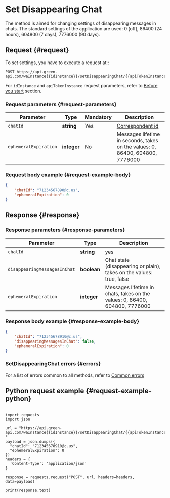 # Set Disappearing Chat

The method is aimed for changing settings of disappearing messages in chats. The standard settings of the application are used: 0 (off), 86400 (24 hours), 604800 (7 days), 7776000 (90 days).

## Request {#request}

To set settings, you have to execute a request at::
```
POST https://api.green-api.com/waInstance{{idInstance}}/setDisappearingChat/{{apiTokenInstance}}
```

For `idInstance` and `apiTokenInstance` request parameters, refer to [Before you start](../../before-start.md#parameters) section.

### Request parameters {#request-parameters}

Parameter | Type | Mandatory | Description
----- | ----- | ----- | -----
`chatId` | **string** | Yes | [Correspondent id](../chat-id.md)
`ephemeralExpiration` | **integer** | No | Messages lifetime in seconds, takes on the values: 0, 86400, 604800, 7776000

### Request body example {#request-example-body}

```json
{
    "chatId": "71234567890@c.us",
    "ephemeralExpiration": 0
}
```

## Response {#response}

### Response parameters {#response-parameters}

Parameter | Type |  Description
----- | ----- | ----- 
`chatId` | **string** | yes | [Correspondent id](../chat-id.md)
`disappearingMessagesInChat` | **boolean** | Chat state (disappearing or plain), takes on the values: true, false
`ephemeralExpiration` | **integer** | Messages lifetime in chats, takes on the values: 0, 86400, 604800, 7776000


### Response body example {#response-example-body}

```json
{
    "chatId": "712345678910@c.us",
    "disappearingMessagesInChat": false,
    "ephemeralExpiration": 0
}
```

### SetDisappearingChat errors {#errors}

For a list of errors common to all methods, refer to [Common errors](../common-errors.md)

## Python request example  {#request-example-python}

```

import requests
import json

url = "https://api.green-api.com/waInstance{{idInstance}}/setDisappearingChat/{{apiTokenInstance}}
"
payload = json.dumps({
  "chatId": "712345678910@c.us",
  "ephemeralExpiration": 0
})
headers = {
  'Content-Type': 'application/json'
}

response = requests.request("POST", url, headers=headers, data=payload)

print(response.text)

```
